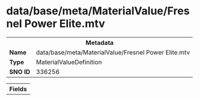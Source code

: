 <h1>data/base/meta/MaterialValue/Fresnel Power Elite.mtv</h1><table><tr><th colspan="100%">Metadata</th></tr><tr><td><b>Name</b></td><td>data/base/meta/MaterialValue/Fresnel Power Elite.mtv</td></tr><tr><td><b>Type</b></td><td>MaterialValueDefinition</td></tr><tr><td><b>SNO ID</b></td><td>336256</td></tr></table>

<table><tr><th colspan="100%">Fields</th></tr></table>

